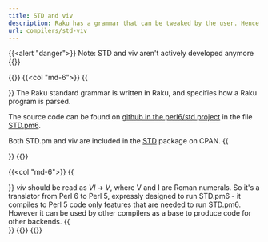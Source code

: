 ```yaml
---
title: STD and viv
description: Raku has a grammar that can be tweaked by the user. Hence the structure of the grammar must be the same in all Raku compilers. This structure is given STD.pm6, the standard grammar. It is both specification and runnable code.
url: compilers/std-viv
---
```


{{<alert "danger">}}
Note: STD and viv aren't actively developed anymore
{{</alert>}}

{{<row>}}
{{<col "md-6">}}
{{<section id="STD" heading="STD">}}
The Raku standard grammar is written in Raku, and specifies how a Raku program is parsed.

The source code can be found on [github in the perl6/std project](https://github.com/perl6/std/) in the file [STD.pm6](https://github.com/perl6/std/blob/master/STD.pm6).

Both STD.pm and viv are included in the [STD](https://metacpan.org/release/STD) package on CPAN.
{{</section>}}
{{</col>}}

{{<col "md-6">}}
{{<section id="viv" heading="viv">}}
_viv_ should be read as _VI_ ➔ _V_, where V and I are Roman numerals. So it's a translator from Perl 6 to Perl 5, expressly designed to run STD.pm6 - it compiles to Perl 5 code only features that are needed to run STD.pm6. However it can be used by other compilers as a base to produce code for other backends.
{{</section>}}
{{</col>}}
{{</row>}}